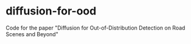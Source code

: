 # diffusion-for-ood
Code for the paper "Diffusion for Out-of-Distribution Detection on Road Scenes and Beyond"
